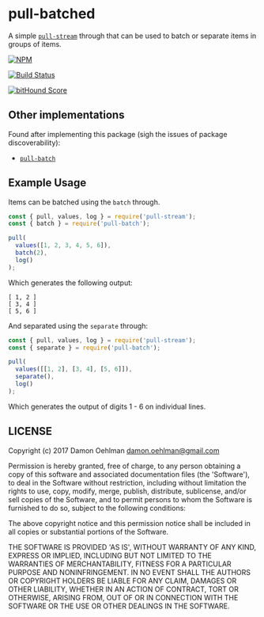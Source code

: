 # pull-batched

A simple [`pull-stream`](https://github.com/pull-stream/pull-stream) through that
can be used to batch or separate items in groups of items.

[![NPM](https://nodei.co/npm/pull-batched.png)](https://nodei.co/npm/pull-batched/)

[![Build Status](https://api.travis-ci.org/DamonOehlman/pull-batched.svg?branch=master)](https://travis-ci.org/DamonOehlman/pull-batched)

[![bitHound Score](https://www.bithound.io/github/DamonOehlman/pull-batched/badges/score.svg)](https://www.bithound.io/github/DamonOehlman/pull-batched)

## Other implementations

Found after implementing this package (sigh the issues of package discoverability):

* [`pull-batch`](https://github.com/pgte/pull-batch)


## Example Usage

Items can be batched using the `batch` through.

```js
const { pull, values, log } = require('pull-stream');
const { batch } = require('pull-batch');

pull(
  values([1, 2, 3, 4, 5, 6]),
  batch(2),
  log()
);
```

Which generates the following output:

```
[ 1, 2 ]
[ 3, 4 ]
[ 5, 6 ]
```

And separated using the `separate` through:

```js
const { pull, values, log } = require('pull-stream');
const { separate } = require('pull-batch');

pull(
  values([[1, 2], [3, 4], [5, 6]]),
  separate(),
  log()
);
```

Which generates the output of digits 1 - 6 on individual lines.

## LICENSE

Copyright (c) 2017 Damon Oehlman <damon.oehlman@gmail.com>

Permission is hereby granted, free of charge, to any person obtaining
a copy of this software and associated documentation files (the
'Software'), to deal in the Software without restriction, including
without limitation the rights to use, copy, modify, merge, publish,
distribute, sublicense, and/or sell copies of the Software, and to
permit persons to whom the Software is furnished to do so, subject to
the following conditions:

The above copyright notice and this permission notice shall be
included in all copies or substantial portions of the Software.

THE SOFTWARE IS PROVIDED 'AS IS', WITHOUT WARRANTY OF ANY KIND,
EXPRESS OR IMPLIED, INCLUDING BUT NOT LIMITED TO THE WARRANTIES OF
MERCHANTABILITY, FITNESS FOR A PARTICULAR PURPOSE AND NONINFRINGEMENT.
IN NO EVENT SHALL THE AUTHORS OR COPYRIGHT HOLDERS BE LIABLE FOR ANY
CLAIM, DAMAGES OR OTHER LIABILITY, WHETHER IN AN ACTION OF CONTRACT,
TORT OR OTHERWISE, ARISING FROM, OUT OF OR IN CONNECTION WITH THE
SOFTWARE OR THE USE OR OTHER DEALINGS IN THE SOFTWARE.

